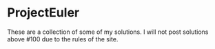 # ProjectEuler

These are a collection of some of my solutions. I will not post solutions above #100 due to the rules of the site.
